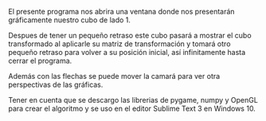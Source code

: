 El presente programa nos abrira una ventana donde nos presentarán gráficamente nuestro cubo de lado 1. 

Despues de tener un pequeño retraso este cubo pasará a mostrar el cubo transformado al aplicarle su matriz de transformación y tomará otro pequeño retraso para volver a su posición inicial, así infinitamente hasta cerrar el programa.

Además con las flechas se puede mover la camará para ver otra perspectivas de las gráficas.

Tener en cuenta que se descargo las librerias de pygame, numpy y OpenGL para crear el algoritmo y se uso en el editor Sublime Text 3 en Windows 10.
